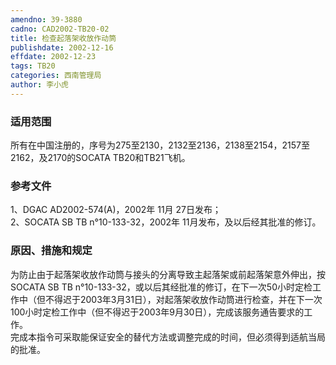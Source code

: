 ```yaml
---
amendno: 39-3880  
cadno: CAD2002-TB20-02  
title: 检查起落架收放作动筒  
publishdate: 2002-12-16  
effdate: 2002-12-23  
tags: TB20  
categories: 西南管理局  
author: 李小虎  
---
```

  
### 适用范围  
所有在中国注册的，序号为275至2130，2132至2136，2138至2154，2157至2162，及2170的SOCATA TB20和TB21飞机。  
  
<!--more-->  
### 参考文件  
1、DGAC AD2002-574(A)，2002年 11月 27日发布；  
 2、SOCATA SB TB n°10-133-32，2002年 11月发布，及以后经其批准的修订。  
  
### 原因、措施和规定  
 为防止由于起落架收放作动筒与接头的分离导致主起落架或前起落架意外伸出，按SOCATA SB TB n°10-133-32，或以后其经批准的修订，在下一次50小时定检工作中（但不得迟于2003年3月31日），对起落架收放作动筒进行检查，并在下一次100小时定检工作中（但不得迟于2003年9月30日），完成该服务通告要求的工作。  
完成本指令可采取能保证安全的替代方法或调整完成的时间，但必须得到适航当局的批准。  
